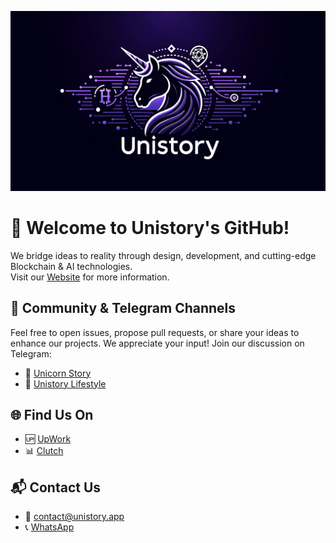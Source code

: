 ![Unistory header Image](https://github.com/Neca-development/.github/blob/main/Header_Image.png)  


# 🚀 Welcome to Unistory's GitHub!

We bridge ideas to reality through design, development, and cutting-edge Blockchain & AI technologies.  
Visit our [Website](https://unistory.app) for more information.

## 🤝 Community & Telegram Channels

Feel free to open issues, propose pull requests, or share your ideas to enhance our projects. We appreciate your input! Join our discussion on Telegram:
- 🦄 [Unicorn Story](https://t.me/unistory_app)
- 🎉 [Unistory Lifestyle](https://t.me/unistory_lifestyle)

## 🌐 Find Us On

- 🆙 [UpWork](https://www.upwork.com/agencies/unistory/)
- 📊 [Clutch](https://clutch.co/profile/unistory#highlights)

## 📬 Contact Us

- 📧 contact@unistory.app
- 📞 [WhatsApp](https://wa.me/79117417477)
